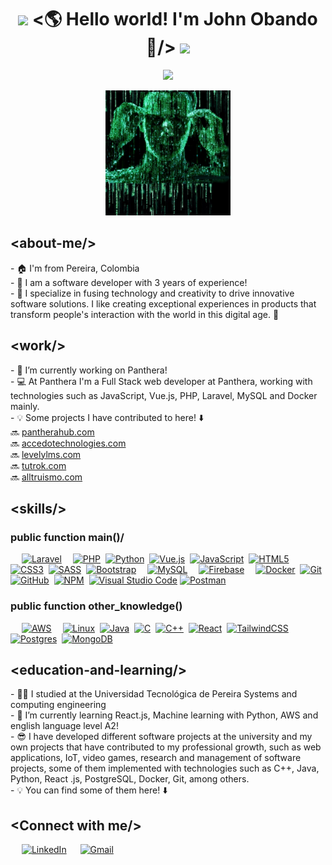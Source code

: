 <h1 align="center">
  <img src="GIF/Earth.gif" width="24px">
    &lt;🌎 Hello world! I'm John Obando 👋/&gt;
  <img src="GIF/Hi.gif" width="40px" />
</h1>

<p align="center">
  <a href="https://github.com/DenverCoder1/readme-typing-svg"><img src="https://readme-typing-svg.herokuapp.com?font=Consolas&color=%36C38D&backgroundColor=%23000000&&size=25&center=true&vCenter=true&width=600&height=100&lines=I'm+Full+Stack+Software+Developer;Systems+and+Computing+Engineer;"></a>
</p>

<div align="center">
  <img src="matrix.png" alt="Texto alternativo" width="200" height="200">
</div>

<h2>&lt;about-me/&gt;</h2>
<p>
   - 🏠 I'm from Pereira, Colombia <br/>
   - 👾 I am a software developer with 3 years of experience! <br/>
   - 💯 I specialize in fusing technology and creativity to drive innovative software solutions. I like creating exceptional experiences in products that transform people's interaction with the world in this digital age. 🤘
</p>

<h2>&lt;work/&gt;</h2>
<p>
   - 👷 I’m currently working on Panthera! <br/>
   - 💻 At Panthera I'm a Full Stack web developer at Panthera, working with technologies such as JavaScript, Vue.js, PHP, Laravel, MySQL and Docker mainly. <br/>
   - 💡 Some projects I have contributed to here! ⬇️ <br/>
    🔜 <a href="https://pantherahub.com/">pantherahub.com</a> <br/>
    🔜 <a href="https://accedotechnologies.com/">accedotechnologies.com</a> <br/>
    🔜 <a href="https://levelylms.com/">levelylms.com</a> <br/>
    🔜 <a href="https://tutrok.com/">tutrok.com</a> <br/>
    🔜 <a href="https://alltruismo.com/">alltruismo.com</a> <br/>
</p>

<h2>&lt;skills/&gt;</h2>

<h3>public function main()/</h3>
&emsp;
<a href="#"><img alt="Laravel" src="https://img.shields.io/badge/-Laravel-red?style=for-the-badge&logo=laravel&logoColor=black"></a>&emsp;
<a href="#"><img alt="PHP" src="https://img.shields.io/badge/-php-blue?style=for-the-badge&logo=php&logoColor=black"></a>&nbsp;
<a href="#"><img alt="Python" src="https://img.shields.io/badge/python-3670A0?style=for-the-badge&logo=python&logoColor=ffdd54"></a>&nbsp;
<a href="#"><img alt="Vue.js" src="https://img.shields.io/badge/vuejs-%2335495e.svg?style=for-the-badge&logo=vuedotjs&logoColor=%234FC08D"></a>&nbsp;
<a href="#"><img alt="JavaScript" src="https://img.shields.io/badge/javascript-%23323330.svg?style=for-the-badge&logo=javascript&logoColor=%23F7DF1E"></a>&nbsp;
<a href="#"><img alt="HTML5" src="https://img.shields.io/badge/html5-%23E34F26.svg?style=for-the-badge&logo=html5&logoColor=white"></a>&nbsp;
<a href="#"><img alt="CSS3" src="https://img.shields.io/badge/css3-%231572B6.svg?style=for-the-badge&logo=css3&logoColor=white"></a>&nbsp;
<a href="#"><img alt="SASS" src="https://img.shields.io/badge/SASS-hotpink.svg?style=for-the-badge&logo=SASS&logoColor=white"></a>&nbsp;
<a href="#"><img alt="Bootstrap" src="https://img.shields.io/badge/bootstrap-%23563D7C.svg?style=for-the-badge&logo=bootstrap&logoColor=white"></a>&emsp;
<a href="#"><img alt="MySQL" src="https://img.shields.io/badge/MySQL-00000F?style=for-the-badge&logo=mysql&logoColor=white"></a>&emsp;
<a href="#"><img alt="Firebase" src="https://img.shields.io/badge/firebase-ffca28?style=for-the-badge&logo=firebase&logoColor=black"></a>&emsp;
<a href="#"><img alt="Docker" src="https://img.shields.io/badge/Docker-2CA5E0?style=for-the-badge&logo=docker&logoColor=white"></a>&nbsp;
<a href="#"><img alt="Git" src="https://img.shields.io/badge/git-%23F05033.svg?style=for-the-badge&logo=git&logoColor=white"></a>&nbsp;
<a href="#"><img alt="GitHub" src="https://img.shields.io/badge/github-%23121011.svg?style=for-the-badge&logo=github&logoColor=white"></a>&nbsp;
<a href="#"><img alt="NPM" src="https://img.shields.io/badge/NPM-%23CB3837.svg?style=for-the-badge&logo=npm&logoColor=white"></a>&nbsp;
<a href="#"><img alt="Visual Studio Code" src="https://img.shields.io/badge/Visual%20Studio%20Code-0078d7.svg?style=for-the-badge&logo=visual-studio-code&logoColor=white"></a>
<a href="#"><img alt="Postman" src="https://img.shields.io/badge/Postman-FF6C37?style=for-the-badge&logo=postman&logoColor=white"></a>&nbsp;

<h3>public function other_knowledge()</h3>
&emsp;
<a href="#"><img alt="AWS" src="https://img.shields.io/badge/Amazon_AWS-232F3E?style=for-the-badge&logo=amazon-aws&logoColor=white"></a>&emsp;
<a href="#"><img alt="Linux" src="https://img.shields.io/badge/Linux-FCC624?style=for-the-badge&logo=linux&logoColor=black"></a>&nbsp;
<a href="#"><img alt="Java" src="https://img.shields.io/badge/java-%23ED8B00.svg?style=for-the-badge&logo=java&logoColor=white"></a>&nbsp;
<a href="#"><img alt="C" src="https://img.shields.io/badge/c-%2300599C.svg?style=for-the-badge&logo=c&logoColor=white"></a>&nbsp;
<a href="#"><img alt="C++" src="https://img.shields.io/badge/c++-%2300599C.svg?style=for-the-badge&logo=c%2B%2B&logoColor=white"></a>&nbsp;
<a href="#"><img alt="React" src="https://img.shields.io/badge/react-%2320232a.svg?style=for-the-badge&logo=react&logoColor=%2361DAFB"></a>&nbsp;
<a href="#"><img alt="TailwindCSS" src="https://img.shields.io/badge/tailwindcss-%2338B2AC.svg?style=for-the-badge&logo=tailwind-css&logoColor=white"></a>
<a href="#"><img alt="Postgres" src="https://img.shields.io/badge/postgres-%23316192.svg?style=for-the-badge&logo=postgresql&logoColor=white"></a>&nbsp;
<a href="#"><img alt="MongoDB" src="https://img.shields.io/badge/MongoDB-%234ea94b.svg?style=for-the-badge&logo=mongodb&logoColor=white"></a>&nbsp;

<h2>&lt;education-and-learning/&gt;</h2>
<p>
   - 👨‍🎓 I studied at the Universidad Tecnológica de Pereira Systems and computing engineering <br/>
   - 🌱 I’m currently learning React.js, Machine learning with Python, AWS and english language level A2! <br/>
   - 😎 I have developed different software projects at the university and my own projects that have contributed to my professional growth, such as web applications, IoT, video games, research and management of software projects, some of them implemented with technologies such as C++, Java, Python, React .js, PostgreSQL, Docker, Git, among others. <br/>
   - 💡 You can find some of them here! ⬇️
 </p>
 
<h2> &lt;Connect with me/&gt; </h2>
&emsp;
<a href="https://www.linkedin.com/in/alejandro-obando-1574a2207/"><img src="https://img.shields.io/badge/linkedin-%230A66C2.svg?style=plastic&logo=linkedin&logoColor=white" alt="LinkedIn"/></a>
&emsp;
<a href="mailto:alejoobando.gil@gmail.com"><img img src="https://img.shields.io/badge/gmail-%23EA4335.svg?style=plastic&logo=gmail&logoColor=white" alt="Gmail"/></a>
